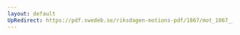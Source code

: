 ```yaml
---
layout: default
UpRedirect: https://pdf.swedeb.se/riksdagen-motions-pdf/1867/mot_1867__ak__00070.pdf
---
```

